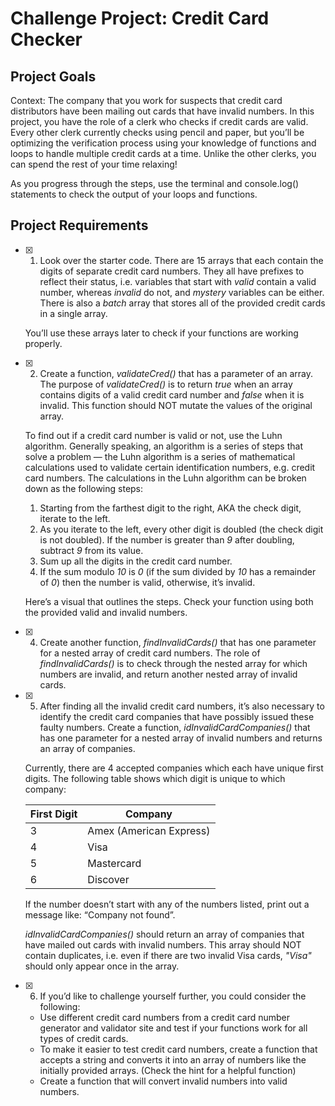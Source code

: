 # Challenge Project: Credit Card Checker

## Project Goals
Context: The company that you work for suspects that credit card distributors have been mailing out cards that have invalid numbers. In this project, you have the role of a clerk who checks if credit cards are valid. Every other clerk currently checks using pencil and paper, but you’ll be optimizing the verification process using your knowledge of functions and loops to handle multiple credit cards at a time. Unlike the other clerks, you can spend the rest of your time relaxing!

As you progress through the steps, use the terminal and console.log() statements to check the output of your loops and functions.

## Project Requirements

- [x] 1. Look over the starter code. There are 15 arrays that each contain the digits of separate credit card numbers. They all have prefixes to reflect their status, i.e. variables that start with *valid* contain a valid number, whereas *invalid* do not, and *mystery* variables can be either. There is also a *batch* array that stores all of the provided credit cards in a single array.

  You’ll use these arrays later to check if your functions are working properly.

- [x] 2. Create a function, *validateCred()* that has a parameter of an array. The purpose of *validateCred()* is to return *true* when an array contains digits of a valid credit card number and *false* when it is invalid. This function should NOT mutate the values of the original array.

  To find out if a credit card number is valid or not, use the Luhn algorithm. Generally speaking, an algorithm is a series of steps that solve a problem — the Luhn algorithm is a series of mathematical calculations used to validate certain identification numbers, e.g. credit card numbers. The calculations in the Luhn algorithm can be broken down as the following steps:

  1. Starting from the farthest digit to the right, AKA the check digit, iterate to the left.
  2. As you iterate to the left, every other digit is doubled (the check digit is not doubled). If the number is greater than *9* after doubling, subtract *9* from its value.
  3. Sum up all the digits in the credit card number.
  4. If the sum modulo *10* is *0* (if the sum divided by *10* has a remainder of *0*) then the number is valid, otherwise, it’s invalid.
  
  Here’s a visual that outlines the steps. Check your function using both the provided valid and invalid numbers.

- [x] 4. Create another function, *findInvalidCards()* that has one parameter for a nested array of credit card numbers. The role of *findInvalidCards()* is to check through the nested array for which numbers are invalid, and return another nested array of invalid cards.

- [x] 5. After finding all the invalid credit card numbers, it’s also necessary to identify the credit card companies that have possibly issued these faulty numbers. Create a function, *idInvalidCardCompanies()* that has one parameter for a nested array of invalid numbers and returns an array of companies.

  Currently, there are 4 accepted companies which each have unique first digits. The following table shows which digit is unique to which company:

  | First Digit |	Company |
  | --- | ----- |
  | 3 |	Amex (American Express) |
  | 4 |	Visa |
  | 5 |	Mastercard |
  | 6 |	Discover |

  If the number doesn’t start with any of the numbers listed, print out a message like: “Company not found”.

  *idInvalidCardCompanies()* should return an array of companies that have mailed out cards with invalid numbers. This array should NOT contain duplicates, i.e. even if there are two invalid Visa cards, *"Visa"* should only appear once in the array.

- [x] 6. If you’d like to challenge yourself further, you could consider the following:

  - Use different credit card numbers from a credit card number generator and validator site and test if your functions work for all types of credit cards.
  - To make it easier to test credit card numbers, create a function that accepts a string and converts it into an array of numbers like the initially provided arrays. (Check the hint for a helpful function)
  - Create a function that will convert invalid numbers into valid numbers.